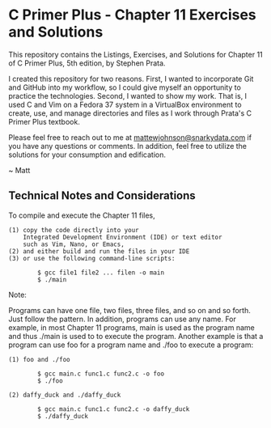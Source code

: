 # C Primer Plus - Chapter 11 Exercises and Solutions

This repository contains the Listings, Exercises, and Solutions
for Chapter 11 of C Primer Plus, 5th edition, by Stephen Prata.

I created this repository for two reasons. First, I wanted to
incorporate Git and GitHub into my workflow, so I could give
myself an opportunity to practice the technologies. Second, I
wanted to show my work. That is, I used C and Vim on a Fedora
37 system in a VirtualBox environment to create, use, and 
manage directories and files as I work through Prata's C Primer
Plus textbook.

Please feel free to reach out to me at mattewjohnson@snarkydata.com
if you have any questions or comments. In addition, feel free to 
utilize the solutions for your consumption and edification.

~ Matt

Technical Notes and Considerations
-----------------------------------------------------------------

To compile and execute the Chapter 11 files, 

    (1) copy the code directly into your
        Integrated Development Environment (IDE) or text editor 
        such as Vim, Nano, or Emacs, 
    (2) and either build and run the files in your IDE 
    (3) or use the following command-line scripts:
        
            $ gcc file1 file2 ... filen -o main
            $ ./main

Note: 

Programs can have one file, two files, three files, and 
so on and so forth. Just follow the pattern. In addition, 
programs can use any name. For example, in most Chapter 11
programs, main is used as the program name and thus ./main
is used to to execute the program. Another example is that
a program can use foo for a program name and ./foo to 
execute a program:

    (1) foo and ./foo

            $ gcc main.c func1.c func2.c -o foo
            $ ./foo

    (2) daffy_duck and ./daffy_duck

            $ gcc main.c func1.c func2.c -o daffy_duck
            $ ./daffy_duck 



